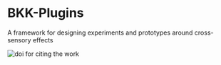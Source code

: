 # BKK-Plugins
A framework for designing experiments and prototypes around cross-sensory effects

![doi for citing the work](https://zenodo.org/badge/DOI/10.5281/zenodo.10228474.svg)

